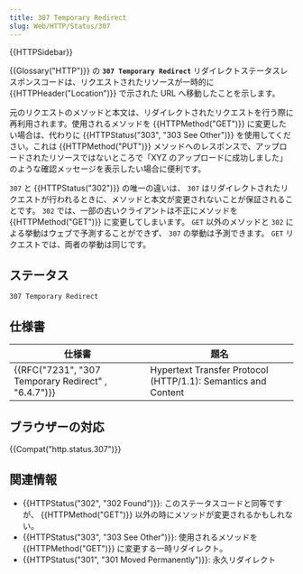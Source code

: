 ```yaml
---
title: 307 Temporary Redirect
slug: Web/HTTP/Status/307
---
```


{{HTTPSidebar}}

{{Glossary("HTTP")}} の **`307 Temporary Redirect`** リダイレクトステータスレスポンスコードは、リクエストされたリソースが一時的に {{HTTPHeader("Location")}} で示された URL へ移動したことを示します。

元のリクエストのメソッドと本文は、リダイレクトされたリクエストを行う際に再利用されます。使用されるメソッドを {{HTTPMethod("GET")}} に変更したい場合は、代わりに {{HTTPStatus("303", "303 See Other")}} を使用してください。これは {{HTTPMethod("PUT")}} メソッドへのレスポンスで、アップロードされたリソースではないところで「XYZ のアップロードに成功しました」のような確認メッセージを表示したい場合に便利です。

`307` と {{HTTPStatus("302")}} の唯一の違いは、 `307` はリダイレクトされたリクエストが行われるときに、メソッドと本文が変更されないことが保証されることです。 `302` では、一部の古いクライアントは不正にメソッドを {{HTTPMethod("GET")}} に変更してしまいます。 `GET` 以外のメソッドと `302` による挙動はウェブで予測することができず、 `307` の挙動は予測できます。 `GET` リクエストでは、両者の挙動は同じです。

## ステータス

```
307 Temporary Redirect
```

## 仕様書

| 仕様書                                              | 題名                                                          |
| --------------------------------------------------- | ------------------------------------------------------------- |
| {{RFC("7231", "307 Temporary Redirect" , "6.4.7")}} | Hypertext Transfer Protocol (HTTP/1.1): Semantics and Content |

## ブラウザーの対応

{{Compat("http.status.307")}}

## 関連情報

- {{HTTPStatus("302", "302 Found")}}: このステータスコードと同等ですが、 {{HTTPMethod("GET")}} 以外の時にメソッドが変更されるかもしれない。
- {{HTTPStatus("303", "303 See Other")}}: 使用されるメソッドを {{HTTPMethod("GET")}} に変更する一時リダイレクト。
- {{HTTPStatus("301", "301 Moved Permanently")}}: 永久リダイレクト
